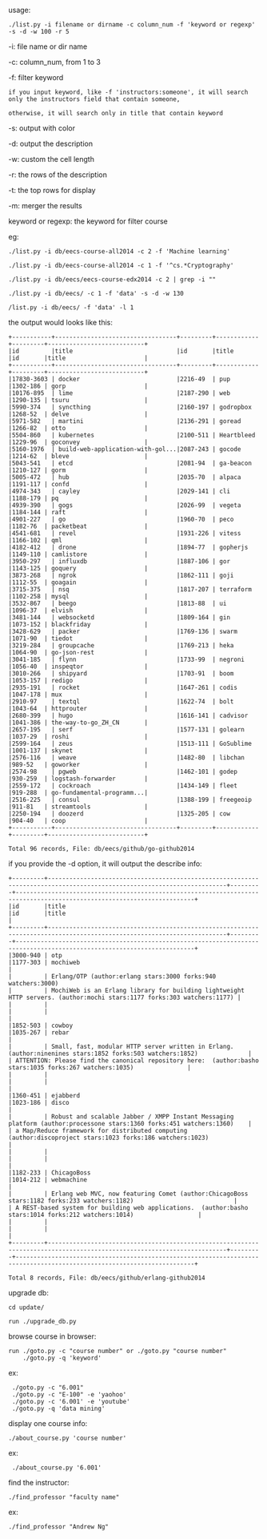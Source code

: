usage:  

    ./list.py -i filename or dirname -c column_num -f 'keyword or regexp' -s -d -w 100 -r 5

-i: file name or dir name

-c: column_num, from 1 to 3

-f: filter keyword
    
    if you input keyword, like -f 'instructors:someone', it will search only the instructors field that contain someone,
    
    otherwise, it will search only in title that contain keyword

-s: output with color

-d: output the description

-w: custom the cell length

-r: the rows of the description

-t: the top rows for display

-m: merger the results

keyword or regexp: the keyword for filter course


eg: 

    ./list.py -i db/eecs-course-all2014 -c 2 -f 'Machine learning'

    ./list.py -i db/eecs-course-all2014 -c 1 -f '^cs.*Cryptography'

    ./list.py -i db/eecs/eecs-course-edx2014 -c 2 | grep -i ""
    
    ./list.py -i db/eecs/ -c 1 -f 'data' -s -d -w 130

    /list.py -i db/eecs/ -f 'data' -l 1

the output would looks like this:

    +-----------+----------------------------------+---------+------------+---------+---------------------------+
    |id         |title                             |id       |title       |id       |title                      |
    +-----------+----------------------------------+---------+------------+---------+---------------------------+
    |17830-3603 | docker                           |2216-49  | pup        |1302-186 | gorp                      |
    |10176-895  | lime                             |2187-290 | web        |1290-135 | tsuru                     |
    |5990-374   | syncthing                        |2160-197 | godropbox  |1268-52  | delve                     |
    |5971-582   | martini                          |2136-291 | goread     |1266-82  | otto                      |
    |5504-860   | kubernetes                       |2100-511 | Heartbleed |1229-96  | goconvey                  |
    |5160-1976  | build-web-application-with-gol...|2087-243 | gocode     |1214-62  | bleve                     |
    |5043-541   | etcd                             |2081-94  | ga-beacon  |1210-127 | gorm                      |
    |5005-472   | hub                              |2035-70  | alpaca     |1191-117 | confd                     |
    |4974-343   | cayley                           |2029-141 | cli        |1188-179 | pq                        |
    |4939-390   | gogs                             |2026-99  | vegeta     |1184-144 | raft                      |
    |4901-227   | go                               |1960-70  | peco       |1182-76  | packetbeat                |
    |4541-681   | revel                            |1931-226 | vitess     |1166-102 | qml                       |
    |4182-412   | drone                            |1894-77  | gopherjs   |1149-110 | camlistore                |
    |3950-297   | influxdb                         |1887-106 | gor        |1143-125 | goquery                   |
    |3873-268   | ngrok                            |1862-111 | goji       |1112-55  | goagain                   |
    |3715-375   | nsq                              |1817-207 | terraform  |1102-258 | mysql                     |
    |3532-867   | beego                            |1813-88  | ui         |1096-37  | elvish                    |
    |3481-144   | websocketd                       |1809-164 | gin        |1073-152 | blackfriday               |
    |3428-629   | packer                           |1769-136 | swarm      |1071-90  | tiedot                    |
    |3219-284   | groupcache                       |1769-213 | heka       |1064-90  | go-json-rest              |
    |3041-185   | flynn                            |1733-99  | negroni    |1056-40  | inspeqtor                 |
    |3010-266   | shipyard                         |1703-91  | boom       |1053-157 | redigo                    |
    |2935-191   | rocket                           |1647-261 | codis      |1047-178 | mux                       |
    |2910-97    | textql                           |1622-74  | bolt       |1043-64  | httprouter                |
    |2680-399   | hugo                             |1616-141 | cadvisor   |1041-386 | the-way-to-go_ZH_CN       |
    |2657-195   | serf                             |1577-131 | golearn    |1037-29  | roshi                     |
    |2599-164   | zeus                             |1513-111 | GoSublime  |1001-137 | skynet                    |
    |2576-116   | weave                            |1482-80  | libchan    |989-52   | goworker                  |
    |2574-98    | pgweb                            |1462-101 | godep      |930-259  | logstash-forwarder        |
    |2559-172   | cockroach                        |1434-149 | fleet      |919-288  | go-fundamental-programm...|
    |2516-225   | consul                           |1388-199 | freegeoip  |911-81   | streamtools               |
    |2250-194   | doozerd                          |1325-205 | cow        |904-40   | coop                      |
    +-----------+----------------------------------+---------+------------+---------+---------------------------+

    Total 96 records, File: db/eecs/github/go-github2014

if you provide the -d option, it will output the describe info:

    +---------+------------------------------------------------------------------------------------------------------------------------+---------+------------------------------------------------------------------------------------------------------------------------+
    |id       |title                                                                                                                   |id       |title                                                                                                                   |
    +---------+------------------------------------------------------------------------------------------------------------------------+---------+------------------------------------------------------------------------------------------------------------------------+
    |3000-940 | otp                                                                                                                    |1177-303 | mochiweb                                                                                                               |
    |         | Erlang/OTP (author:erlang stars:3000 forks:940 watchers:3000)                                                          |         | MochiWeb is an Erlang library for building lightweight HTTP servers. (author:mochi stars:1177 forks:303 watchers:1177) |
    |         |                                                                                                                        |         |                                                                                                                        |
    |1852-503 | cowboy                                                                                                                 |1035-267 | rebar                                                                                                                  |
    |         | Small, fast, modular HTTP server written in Erlang. (author:ninenines stars:1852 forks:503 watchers:1852)              |         | ATTENTION: Please find the canonical repository here:  (author:basho stars:1035 forks:267 watchers:1035)               |
    |         |                                                                                                                        |         |                                                                                                                        |
    |1360-451 | ejabberd                                                                                                               |1023-186 | disco                                                                                                                  |
    |         | Robust and scalable Jabber / XMPP Instant Messaging platform (author:processone stars:1360 forks:451 watchers:1360)    |         | a Map/Reduce framework for distributed computing (author:discoproject stars:1023 forks:186 watchers:1023)              |
    |         |                                                                                                                        |         |                                                                                                                        |
    |1182-233 | ChicagoBoss                                                                                                            |1014-212 | webmachine                                                                                                             |
    |         | Erlang web MVC, now featuring Comet (author:ChicagoBoss stars:1182 forks:233 watchers:1182)                            |         | A REST-based system for building web applications.  (author:basho stars:1014 forks:212 watchers:1014)                  |
    |         |                                                                                                                        |         |                                                                                                                        |
    +---------+------------------------------------------------------------------------------------------------------------------------+---------+------------------------------------------------------------------------------------------------------------------------+

    Total 8 records, File: db/eecs/github/erlang-github2014


upgrade db: 

    cd update/

    run ./upgrade_db.py


browse course in browser: 

    run ./goto.py -c "course number" or ./goto.py "course number"
        ./goto.py -q 'keyword'

ex: 

     ./goto.py -c "6.001"
     ./goto.py -c "E-100" -e 'yaohoo'
     ./goto.py -c '6.001' -e 'youtube'
     ./goto.py -q 'data mining'

display one course info:

    ./about_course.py 'course number'

ex:

     ./about_course.py '6.001'


find the instructor:

    ./find_professor "faculty name"

ex:
    
    ./find_professor "Andrew Ng"


